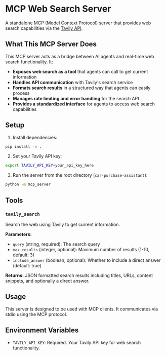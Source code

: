 # MCP Web Search Server

A standalone MCP (Model Context Protocol) server that provides web search capabilities
via the [Tavily API](https://www.tavily.com/).

## What This MCP Server Does

This MCP server acts as a bridge between AI agents and real-time web search functionality. It:

- **Exposes web search as a tool** that agents can call to get current information
- **Handles API communication** with Tavily's search service
- **Formats search results** in a structured way that agents can easily process
- **Manages rate limiting and error handling** for the search API
- **Provides a standardized interface** for agents to access web search capabilities

## Setup

1. Install dependencies:
```bash
pip install -e .
```

2. Set your Tavily API key:
```bash
export TAVILY_API_KEY=your_api_key_here
```

3. Run the server from the root directory (`car-purchase-assistant`):
```bash
python -m mcp_server
```

## Tools

### `tavily_search`

Search the web using Tavily to get current information.

**Parameters:**
- `query` (string, required): The search query
- `max_results` (integer, optional): Maximum number of results (1-10, default: 3)
- `include_answer` (boolean, optional): Whether to include a direct answer (default: true)

**Returns:**
JSON formatted search results including titles, URLs, content snippets, and optionally a direct answer.

## Usage

This server is designed to be used with MCP clients. It communicates via stdio using the MCP protocol.

## Environment Variables

- `TAVILY_API_KEY`: Required. Your Tavily API key for web search functionality.
